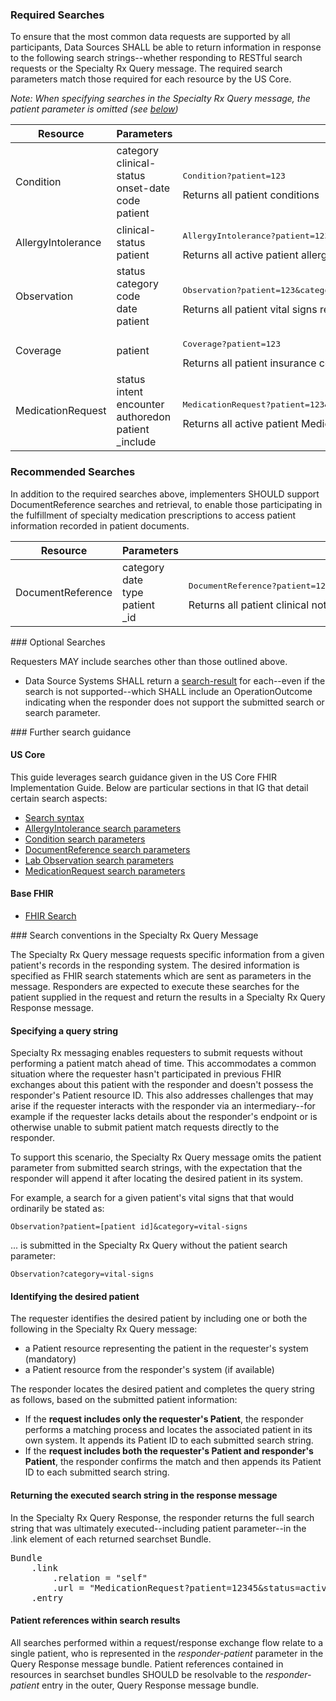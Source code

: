 ### Required Searches

To ensure that the most common data requests are supported by all participants, Data Sources SHALL be able to return information in response to the following search strings--whether responding to RESTful search requests or the Specialty Rx Query message. The required search parameters match those required for each resource by the US Core.

*Note: When specifying searches in the Specialty Rx Query message, the patient parameter is omitted (see [below](http://build.fhir.org/ig/HL7/fhir-specialty-rx/branches/master/searches.html#searches-in-the-specialty-rx-query-message))*

<table class="grid">
<thead>
<tr>
<th>Resource</th>
<th style="width:150px">Parameters</th>
<th>Example</th>
</tr>
</thead>
<tbody>
<tr>
<td>Condition</td>
<td>category<br/>clinical-status<br/>onset-date<br/>code<br/>patient</td>
<td><pre>Condition?patient=123</pre>Returns all patient conditions</td>
</tr>
<tr>
<td>AllergyIntolerance</td>
<td>clinical-status<br/>patient</td>
    <td><pre>AllergyIntolerance?patient=123&amp;clinical-status=active</pre>Returns all active patient allergies and intolerances
    </td></tr>
<tr>
<td>Observation</td>
<td>status<br/>category <br/>code<br/>date<br/>patient</td>
    <td><pre>Observation?patient=123&amp;category=vital-signs&amp;date=ge2020-01-01</pre>Returns all patient vital signs recorded in the specified date period</td>
</tr>
<tr>
<td>Coverage</td>
<td>patient</td>
<td><pre>Coverage?patient=123</pre>Returns all patient insurance coverages</td>
</tr>
<tr>
<td>MedicationRequest</td>
<td>status<br/>intent<br/>encounter<br/>authoredon<br/>patient<br/>_include</td>
<td><pre>MedicationRequest?patient=123&amp;status=active&amp;_include=MedicationRequest:Medication</pre>Returns all active patient MedicationRequests and the associated Medications</td>
</tr>
</tbody>
</table>

<p></p>

### Recommended Searches

In addition to the required searches above, implementers SHOULD support DocumentReference searches and retrieval, to enable those participating in the fulfillment of specialty medication prescriptions to access patient information recorded in patient documents.

<table class="grid">
<thead>
<tr>
<th>Resource</th>
<th style="width:150px">Parameters</th>
<th>Example</th>
</tr>
</thead>
<tbody>
<tr>
<td>DocumentReference</td>
<td>category<br/>date<br/>type<br/>patient<br/>_id</td>
<td><pre>DocumentReference?patient=123 &amp;category=http://hl7.org/fhir/us/core/CodeSystem/us-core-documentreference-category|clinical-note</pre>Returns all patient clinical notes</td>
</tr>
</tbody>
</table>
<p></p>
### Optional Searches

Requesters MAY include searches other than those outlined above. 

- Data Source Systems SHALL return a [search-result](StructureDefinition-specialty-rx-bundle-search-result.html) for each--even if the search is not supported--which SHALL include an OperationOutcome indicating when the responder does not support the submitted search or search parameter.  

<p></p>
### Further search guidance

#### US Core

This guide leverages search guidance given in the US Core FHIR Implementation Guide. Below are particular sections in that IG that detail certain search aspects:

- [Search syntax](https://www.hl7.org/fhir/us/core/general-guidance.html#search-syntax)
- [AllergyIntolerance search parameters](https://www.hl7.org/fhir/us/core/StructureDefinition-us-core-allergyintolerance.html#mandatory-search-parameters)
- [Condition search parameters](https://www.hl7.org/fhir/us/core/StructureDefinition-us-core-condition.html#mandatory-search-parameters)
- [DocumentReference search parameters](https://www.hl7.org/fhir/us/core/StructureDefinition-us-core-documentreference.html#mandatory-search-parameters)
- [Lab Observation search parameters](https://www.hl7.org/fhir/us/core/StructureDefinition-us-core-observation-lab.html#mandatory-search-parameters)
- [MedicationRequest search parameters](https://www.hl7.org/fhir/us/core/StructureDefinition-us-core-medicationrequest.html#mandatory-search-parameters)

#### Base FHIR

- [FHIR Search](http://hl7.org/fhir/R4/search.html)

<p></p>
### Search conventions in the Specialty Rx Query Message

The Specialty Rx Query message requests specific information from a given patient's records in the responding system. The desired information is specified as FHIR search statements which are sent as parameters in the message. Responders are expected to execute these searches for the patient supplied in the request and return the results in a Specialty Rx Query Response message.

#### Specifying a query string

Specialty Rx messaging enables requesters to submit requests without performing a patient match ahead of time. This accommodates a common situation where the requester hasn't participated in previous FHIR exchanges about this patient with the responder and doesn't possess the responder's Patient resource ID. This also addresses challenges that may arise if the requester interacts with the responder via an intermediary--for example if the requester lacks details about the responder's endpoint or is otherwise unable to submit patient match requests directly to the responder.

To support this scenario, the Specialty Rx Query message omits the patient parameter from submitted search strings, with the expectation that the responder will append it after locating the desired patient in its system. 

For example, a search for a given patient's vital signs that that would ordinarily be stated as:

`Observation?patient=[patient id]&category=vital-signs`

... is submitted in the Specialty Rx Query without the patient search parameter:

`Observation?category=vital-signs`

#### Identifying the desired patient

The requester identifies the desired patient by including one or both the following in the Specialty Rx Query message:

- a Patient resource representing the patient in the requester's system (mandatory)
- a Patient resource from the responder's system (if available)

The responder locates the desired patient and completes the query string as follows, based on the submitted patient information:

- If the **request includes only the requester's Patient**, the responder performs a matching process and locates the associated patient in its own system. It appends its Patient ID to each submitted search string.
- If the **request includes both the requester's Patient and responder's Patient**, the responder confirms the match and then appends its Patient ID to each submitted search string. 

#### Returning the executed search string in the response message

In the Specialty Rx Query Response, the responder returns the full search string that was ultimately executed--including patient parameter--in the .link element of each returned searchset Bundle.

<pre>
Bundle
    .link
        .relation = "self"
        .url = "MedicationRequest?patient=12345&status=active"
    .entry
</pre>
#### Patient references within search results

All searches performed within a request/response exchange flow relate to a single patient, who is represented in the *responder-patient* parameter in the Query Response message bundle. Patient references contained in resources in searchset bundles SHOULD be resolvable to the *responder-patient* entry in the outer, Query Response message bundle.

<br />

